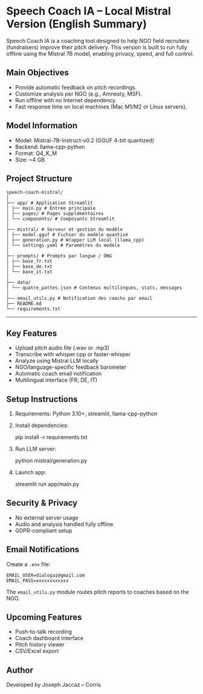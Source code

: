 Speech Coach IA – Local Mistral Version (English Summary)
==========================================================

Speech Coach IA is a coaching tool designed to help NGO field recruiters (fundraisers) improve their pitch delivery. This version is built to run fully offline using the Mistral 7B model, enabling privacy, speed, and full control.

Main Objectives
---------------
- Provide automatic feedback on pitch recordings.
- Customize analysis per NGO (e.g., Amnesty, MSF).
- Run offline with no Internet dependency.
- Fast response time on local machines (Mac M1/M2 or Linux servers).

Model Information
-----------------
- Model: Mistral-7B-Instruct-v0.2 (GGUF 4-bit quantized)
- Backend: llama-cpp-python
- Format: Q4_K_M
- Size: ~4 GB

## Project Structure

```
speech-coach-mistral/
│
├── app/ # Application Streamlit
│ ├── main.py # Entrée principale
│ ├── pages/ # Pages supplémentaires
│ └── components/ # Composants Streamlit
│
├── mistral/ # Serveur et gestion du modèle
│ ├── model.gguf # Fichier du modèle quantisé
│ ├── generation.py # Wrapper LLM local (llama_cpp)
│ └── settings.yaml # Paramètres du modèle
│
├── prompts/ # Prompts par langue / ONG
│ ├── base_fr.txt
│ ├── base_de.txt
│ └── base_it.txt
│
├── data/
│ └── quatre_pattes.json # Contenus multilingues, stats, messages
│
├── email_utils.py # Notification des coachs par email
├── README.md
└── requirements.txt
```

---

Key Features
------------
- Upload pitch audio file (.wav or .mp3)
- Transcribe with whisper.cpp or faster-whisper
- Analyze using Mistral LLM locally
- NGO/language-specific feedback barometer
- Automatic coach email notification
- Multilingual interface (FR, DE, IT)

Setup Instructions
------------------
1. Requirements: Python 3.10+, streamlit, llama-cpp-python
2. Install dependencies:

    pip install -r requirements.txt

3. Run LLM server:

    python mistral/generation.py

4. Launch app:

    streamlit run app/main.py

Security & Privacy
------------------
- No external server usage
- Audio and analysis handled fully offline
- GDPR-compliant setup

Email Notifications
-------------------
Create a `.env` file:

    EMAIL_USER=dialogai@gmail.com
    EMAIL_PASS=xxxxxxxxxxxx

The `email_utils.py` module routes pitch reports to coaches based on the NGO.

Upcoming Features
-----------------
- Push-to-talk recording
- Coach dashboard interface
- Pitch history viewer
- CSV/Excel export

Author
------
Developed by Joseph Jaccaz – Corris
